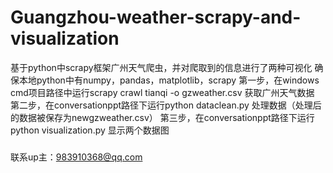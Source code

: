 # Guangzhou-weather-scrapy-and-visualization
基于python中scrapy框架广州天气爬虫，并对爬取到的信息进行了两种可视化
确保本地python中有numpy，pandas，matplotlib，scrapy
第一步，在windows cmd项目路径中运行scrapy crawl tianqi -o gzweather.csv 获取广州天气数据
第二步，在conversationppt路径下运行python dataclean.py 处理数据（处理后的数据被保存为newgzweather.csv）
第三步，在conversationppt路径下运行python visualization.py 显示两个数据图
###
联系up主：983910368@qq.com
